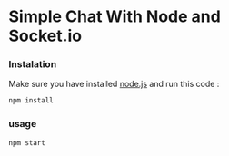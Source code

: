 # Simple Chat With Node and Socket.io

### Instalation
Make sure you have installed [node.js](https://nodejs.org/en/) and run this code :
```sh
npm install
```

### usage
```sh
npm start
```